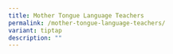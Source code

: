 ```yaml
---
title: Mother Tongue Language Teachers
permalink: /mother-tongue-language-teachers/
variant: tiptap
description: ""
---
```

